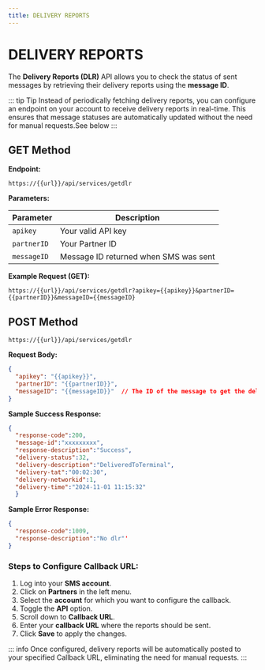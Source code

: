 ```yaml
---
title: DELIVERY REPORTS
---
```

# DELIVERY REPORTS

The **Delivery Reports (DLR)** API allows you to check the status of sent messages by retrieving their delivery reports using the **message ID**.

::: tip Tip
Instead of periodically fetching delivery reports, you can configure an endpoint on your account to receive delivery reports in real-time. This ensures that message statuses are automatically updated without the need for manual requests.See below
:::



## GET Method
**Endpoint:**

`https://{{url}}/api/services/getdlr`

**Parameters:**

| Parameter   | Description                      
|-------------|----------------------------------
| `apikey`    | Your valid API key             
| `partnerID` | Your Partner ID   
| `messageID` | Message ID returned when SMS was sent              

**Example Request (GET):**

`https://{{url}}/api/services/getdlr?apikey={{apikey}}&partnerID={{partnerID}}&messageID={{messageID}`

## POST Method
`https://{{url}}/api/services/getdlr`

**Request Body:**

```json
{
  "apikey": "{{apikey}}",
  "partnerID": "{{partnerID}}",
  "messageID": "{{messageID}}"  // The ID of the message to get the delivery report for
}
```

**Sample Success Response:**

```json
{
  "response-code":200,
  "message-id":"xxxxxxxxx",
  "response-description":"Success",
  "delivery-status":32,
  "delivery-description":"DeliveredToTerminal",
  "delivery-tat":"00:02:30",
  "delivery-networkid":1,
  "delivery-time":"2024-11-01 11:15:32"
  }
```

**Sample Error Response:**

```json
{
  "response-code":1009,
  "response-description":"No dlr"'
}
```

### **Steps to Configure Callback URL:**

1. Log into your **SMS account**.
2. Click on **Partners** in the left menu.
3. Select the **account** for which you want to configure the callback.
4. Toggle the **API** option.
5. Scroll down to **Callback URL**.
6. Enter your **callback URL** where the reports should be sent.
7. Click **Save** to apply the changes.

::: info
Once configured, delivery reports will be automatically posted to your specified Callback URL, eliminating the need for manual requests.
:::


